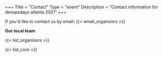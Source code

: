 +++
Title = "Contact"
Type = "event"
Description = "Contact information for devopsdays atlanta 2021"
+++

If you'd like to contact us by email: {{< email_organizers >}}

**Our local team**

{{< list_organizers >}}


{{< list_core >}}
